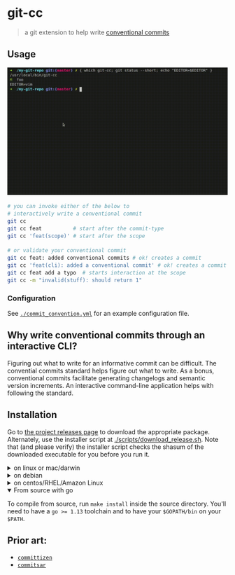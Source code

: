 # git-cc
> a git extension to help write [conventional commits][cc-standard]


## Usage

![demo video](./assets/demo.gif)

```sh
# you can invoke either of the below to
# interactively write a conventional commit
git cc
git cc feat          # start after the commit-type
git cc 'feat(scope)' # start after the scope

# or validate your conventional commit
git cc feat: added conventional commits # ok! creates a commit
git cc 'feat(cli): added a conventional commit' # ok! creates a commit
git cc feat add a typo  # starts interaction at the scope
git cc -m "invalid(stuff): should return 1"
```
### Configuration
See [`./commit_convention.yml`](./commit_convention.yml) for an example configuration file.

## Why write conventional commits through an interactive CLI? 
Figuring out what to write for an informative commit can be difficult.
The convential commits standard helps figure out what to write.
As a bonus, conventional commits facilitate generating changelogs and semantic version increments.
An interactive command-line application helps with following the standard.


## Installation

Go to [the project releases page][releases page] to download the appropriate package. Alternately, use the installer script at [./scripts/download_release.sh](./scripts/download_release.sh).  Note that (and please verify) the installer script checks the shasum of the downloaded executable for you before you run it.

<details><summary>on linux or mac/darwin</summary>

```sh
./download_release.sh "tar.gz"     &&
  tar -xf ./git-cc*.tar.gz -C /tmp &&
  mv /tmp/git-cc /usr/local/bin/   &&
  rm -rf ./git-cc*.tar.gz
```
</details>

<details><summary>on debian</summary>

```sh
./download_release.sh "deb"  &&
  sudo dpkg -i ./git-cc*.deb &&
  rm ./git-cc*.deb
```
</details>
<details><summary>on centos/RHEL/Amazon Linux</summary>

```sh
./download_release.sh "rpm" &&
  sudo rpm -i ./git-cc*.rpm &&
  rm ./git-cc*.rpm
```
</details>
<details open><summary>From source with go</summary>

To compile from source, run `make install` inside the source directory.
You'll need to have a `go >= 1.13` toolchain and to have your `$GOPATH/bin` on your `$PATH`.
</details>

## Prior art:

- [`committizen`][commitizen]
- [`commitsar`][commitsar]

<!-- links -->
[cc-standard]: https://www.conventionalcommits.org/en/v1.0.0/

[commitizen]: https://github.com/commitizen/cz-cli
[commitlint]: https://github.com/conventional-changelog/commitlint/tree/master/%40commitlint/config-conventional
[commitsar]: https://github.com/commitsar-app/commitsar
[releases page]: https://github.com/skalt/git-cc/releases/latest
